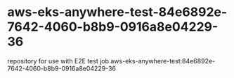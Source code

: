 # aws-eks-anywhere-test-84e6892e-7642-4060-b8b9-0916a8e04229-36
repository for use with E2E test job aws-eks-anywhere-test:84e6892e-7642-4060-b8b9-0916a8e04229-36
